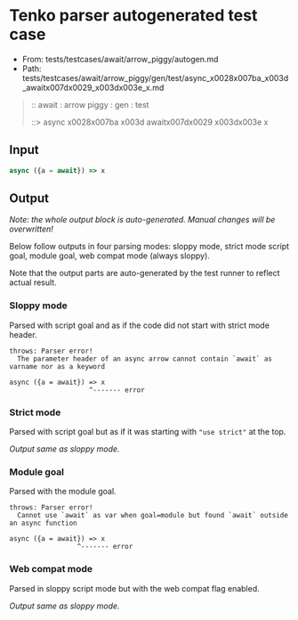 # Tenko parser autogenerated test case

- From: tests/testcases/await/arrow_piggy/autogen.md
- Path: tests/testcases/await/arrow_piggy/gen/test/async_x0028x007ba_x003d_awaitx007dx0029_x003dx003e_x.md

> :: await : arrow piggy : gen : test
>
> ::> async x0028x007ba x003d awaitx007dx0029 x003dx003e x

## Input


`````js
async ({a = await}) => x
`````

## Output

_Note: the whole output block is auto-generated. Manual changes will be overwritten!_

Below follow outputs in four parsing modes: sloppy mode, strict mode script goal, module goal, web compat mode (always sloppy).

Note that the output parts are auto-generated by the test runner to reflect actual result.

### Sloppy mode

Parsed with script goal and as if the code did not start with strict mode header.

`````
throws: Parser error!
  The parameter header of an async arrow cannot contain `await` as varname nor as a keyword

async ({a = await}) => x
                    ^------- error
`````

### Strict mode

Parsed with script goal but as if it was starting with `"use strict"` at the top.

_Output same as sloppy mode._

### Module goal

Parsed with the module goal.

`````
throws: Parser error!
  Cannot use `await` as var when goal=module but found `await` outside an async function

async ({a = await}) => x
                 ^------- error
`````


### Web compat mode

Parsed in sloppy script mode but with the web compat flag enabled.

_Output same as sloppy mode._
